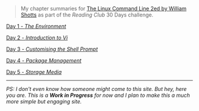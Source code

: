 > My chapter summaries for [The Linux Command Line 2ed by William Shotts](https://nostarch.com/tlcl2) as part of the _Reading Club_ 30 Days challenge.

[Day 1 - _The Environment_](./c11.md)

[Day 2 - _Introduction to Vi_](./c12.md)

[Day 3 - _Customising the Shell Prompt_](./c13.md)

[Day 4 - _Package Management_](./c14.md)

[Day 5 - _Storage Media_](./c15.md)

-----

_PS: I don't even know how someone might come to this site. But hey, here you are. This is a __Work in Progress__ for now and I plan to make this a much more simple but engaging site._